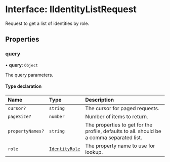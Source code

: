 # Interface: IIdentityListRequest

Request to get a list of identities by role.

## Properties

### query

• **query**: `Object`

The query parameters.

#### Type declaration

| Name | Type | Description |
| :------ | :------ | :------ |
| `cursor?` | `string` | The cursor for paged requests. |
| `pageSize?` | `number` | Number of items to return. |
| `propertyNames?` | `string` | The properties to get for the profile, defaults to all. should be a comma separated list. |
| `role` | [`IdentityRole`](../enums/IdentityRole.md) | The property name to use for lookup. |
